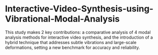 # Interactive-Video-Synthesis-using-Vibrational-Modal-Analysis
This study makes 2 key contributions: a comparative analysis of 4 modal analysis methods for interactive video synthesis, and the introduction of a hybrid technique that addresses subtle vibrations and large-scale deformations, setting a new benchmark for accuracy and reliability.
